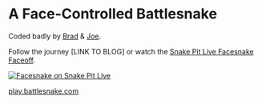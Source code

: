 # A Face-Controlled Battlesnake

Coded badly by [Brad](https://twitter.com/bvanvugt) & [Joe](https://twitter.com/jna_sh).

Follow the journey [LINK TO BLOG] or watch the [Snake Pit Live Facesnake Faceoff](https://www.youtube.com/watch?v=S5yP48oNMm4&t=2927s).

[![Facesnake on Snake Pit Live](https://img.youtube.com/vi/S5yP48oNMm4/0.jpg)](https://www.youtube.com/watch?v=S5yP48oNMm4&t=2927s "Facesnake on Snake Pit Live")

[play.battlesnake.com](https://play.battlesnake.com)
